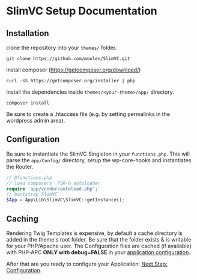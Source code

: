 # SlimVC Setup Documentation

## Installation
clone the repository into your `themes/` folder.
```
git clone https://github.com/moolen/SlimVC.git
```
install composer (https://getcomposer.org/download/)
```
curl -sS https://getcomposer.org/installer | php
```

Install the dependencies inside `themes/<your-theme>/app/` directory.
```
composer install
```

Be sure to create a .htaccess file (e.g. by setting permalinks in the wordpress admin area).

## Configuration
Be sure to instantiate the SlimVC Singleton in your `functions.php`. This will parse the `app/Config/` directory, setup the wp-core-hooks and instantiates the Router.

```PHP
// @functions.php
// load composers' PSR-0 autoloader
require 'app/vendor/autoload.php';
// bootstrap SlimVC
$App = App\Lib\SlimVC\SlimVC::getInstance();
```

## Caching
Rendering Twig Templates is expensive, by default a cache directory is added in the theme's root folder. Be sure that the folder exists & is writable for your PHP/Apache user.
The Configuration files are cached (if available) with PHP-APC **ONLY with debug=FALSE** in your [application configuration](https://github.com/moolen/slimVC-documentation/blob/master/configuration.md#application-configuration).

After that are you ready to configure your Application: [Next Step: Configuration](https://github.com/moolen/SlimVC-documentation/tree/master/configuration.md).